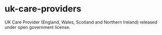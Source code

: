 # uk-care-providers
UK Care Provider (England, Wales, Scotland and Northern Ireland) released under open government license.
